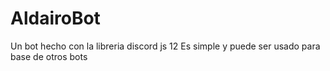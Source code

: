 # AldairoBot
Un bot hecho con la libreria discord js 12
Es simple y puede ser usado para base de otros bots
